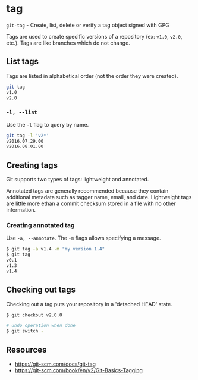 # tag

`git-tag` - Create, list, delete or verify a tag object signed with GPG

Tags are used to create specific versions of a repository (ex: `v1.0`, `v2.0`, etc.). Tags are like branches which do not change.

## List tags
Tags are listed in alphabetical order (not the order they were created).
```bash
git tag
v1.0
v2.0
```

### `-l, --list`
Use the `-l` flag to query by name.
```bash
git tag -l 'v2*'
v2016.07.29.00
v2016.08.01.00
```

## Creating tags
Git supports two types of tags: lightweight and annotated.

Annotated tags are generally recommended because they contain additional metadata such as tagger name, email, and date. Lightweight tags are little more ethan a commit checksum stored in a file with no other information.

### Creating annotated tag
Use `-a, --annotate`. The `-m` flags allows specifying a message.

```bash
$ git tag -a v1.4 -m "my version 1.4"
$ git tag
v0.1
v1.3
v1.4
```

## Checking out tags
Checking out a tag puts your repository in a 'detached HEAD' state.

```bash
$ git checkout v2.0.0

# undo operation when done
$ git switch -
```

## Resources
- https://git-scm.com/docs/git-tag
- https://git-scm.com/book/en/v2/Git-Basics-Tagging
